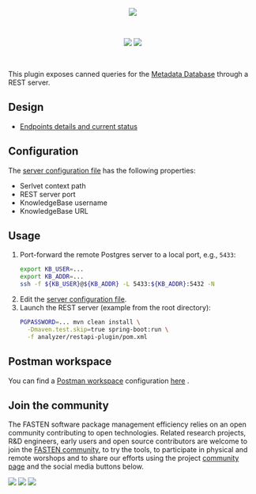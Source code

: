 <p align="center">
    <img src="https://user-images.githubusercontent.com/45048351/90059323-a7458d80-dceb-11ea-938b-a7288e784397.jpg">
</p>
<br/>
<p align="center">
    <a href="https://github.com/fasten-project/fasten/actions" alt="GitHub Workflow Status">
        <img src="https://img.shields.io/github/workflow/status/fasten-project/fasten/Java%20CI?logo=GitHub%20Actions&logoColor=white&style=for-the-badge" /></a>
    <!-- Here should be a link to Maven repo and version should be pulled from there. -->
    <a href="https://github.com/fasten-project/fasten/" alt="GitHub Workflow Status">
                <img src="https://img.shields.io/maven-central/v/fasten/restapi?label=version&logo=Apache%20Maven&style=for-the-badge" /></a>
</p>
<br/>

This plugin exposes canned queries for the [Metadata Database](https://github.com/fasten-project/fasten/wiki/Metadata-Database-Schema) through a REST server.
<!-- It can be used both as a standalone tool and as a part of FASTEN server. -->

## Design

- [Endpoints details and current status](https://github.com/fasten-project/fasten/wiki/API-endpoints-for-Maven-projects)

## Configuration

The [server configuration file](src/main/resources/application.properties) has the following properties:

- Serlvet context path
- REST server port
- KnowledgeBase username
- KnowledgeBase URL

## Usage

1. Port-forward the remote Postgres server to a local port, e.g., `5433`:    
    ```bash
    export KB_USER=...
    export KB_ADDR=...
    ssh -f ${KB_USER}@${KB_ADDR} -L 5433:${KB_ADDR}:5432 -N
    ```
1. Edit the [server configuration file](src/main/resources/application.properties).
1. Launch the REST server (example from the root directory):
    ```bash
    PGPASSWORD=... mvn clean install \
      -Dmaven.test.skip=true spring-boot:run \
      -f analyzer/restapi-plugin/pom.xml
    ```

<!-- TODO ### Requirements  -->

## Postman workspace

You can find a
[Postman workspace](https://learning.postman.com/docs/getting-started/importing-and-exporting-data)
configuration
[here](endpoints.postman_collection.json)
.

## Join the community

The FASTEN software package management efficiency relies on an open community contributing to open technologies. Related research projects, R&D engineers, early users and open source contributors are welcome to join the [FASTEN community](https://www.fasten-project.eu/view/Main/Community), to try the tools, to participate in physical and remote worshops and to share our efforts using the project [community page](https://www.fasten-project.eu/view/Main/Community) and the social media buttons below.  
<p>
    <a href="http://www.twitter.com/FastenProject" alt="Fasten Twitter">
        <img src="https://img.shields.io/badge/%20-Twitter-%231DA1F2?logo=Twitter&style=for-the-badge&logoColor=white" /></a>
    <a href="http://www.slideshare.net/FastenProject" alt="GitHub Workflow Status">
                <img src="https://img.shields.io/badge/%20-SlideShare-%230077B5?logo=slideshare&style=for-the-badge&logoColor=white" /></a>
    <a href="http://www.linkedin.com/groups?gid=12172959" alt="Gitter">
            <img src="https://img.shields.io/badge/%20-LinkedIn-%232867B2?logo=linkedin&style=for-the-badge&logoColor=white" /></a>
</p>
